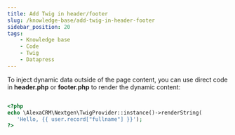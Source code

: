 ```yaml
---
title: Add Twig in header/footer
slug: /knowledge-base/add-twig-in-header-footer
sidebar_position: 20
tags:
    - Knowledge base
    - Code
    - Twig
    - Datapress
---
```


To inject dynamic data outside of the page content, you can use direct code in **header.php** or **footer.php** to render the dynamic content:

```php

<?php 
echo \AlexaCRM\Nextgen\TwigProvider::instance()->renderString(
   'Hello, {{ user.record["fullname"] }}'); 
?>

```
